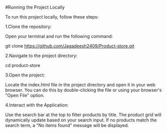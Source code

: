 #Running the Project Locally

To run this project locally, follow these steps:

1.Clone the repository:

Open your terminal and run the following command:

git clone https://github.com/Jagadeesh2409/Product-store.git

2.Navigate to the project directory:

cd product-store

3.Open the project:

Locate the index.html file in the project directory and open it in your web browser.
You can do this by double-clicking the file or using your browser's "Open File" option.

4.Interact with the Application:

Use the search bar at the top to filter products by title.
The product grid will dynamically update based on your search input.
If no products match the search term, a "No items found" message will be displayed.
